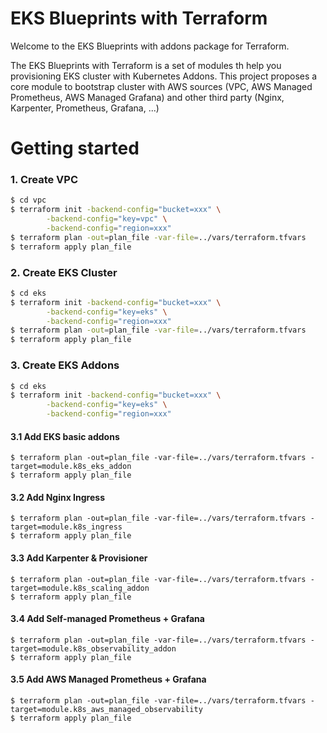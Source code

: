 # EKS Blueprints with Terraform

Welcome to the EKS Blueprints with addons package for Terraform.

The EKS Blueprints with Terraform is a set of modules th help you provisioning EKS cluster with Kubernetes Addons. This project proposes a core module to bootstrap cluster with AWS sources (VPC, AWS Managed Prometheus, AWS Managed Grafana) and other third party (Nginx, Karpenter, Prometheus, Grafana, ...)

# Getting started

### 1. Create VPC
```bash
$ cd vpc
$ terraform init -backend-config="bucket=xxx" \
        -backend-config="key=vpc" \
        -backend-config="region=xxx"
$ terraform plan -out=plan_file -var-file=../vars/terraform.tfvars
$ terraform apply plan_file
```

### 2. Create EKS Cluster
```bash
$ cd eks
$ terraform init -backend-config="bucket=xxx" \
        -backend-config="key=eks" \
        -backend-config="region=xxx"
$ terraform plan -out=plan_file -var-file=../vars/terraform.tfvars
$ terraform apply plan_file
```

### 3. Create EKS Addons

```bash
$ cd eks
$ terraform init -backend-config="bucket=xxx" \
        -backend-config="key=eks" \
        -backend-config="region=xxx"
```

#### 3.1 Add EKS basic addons
```
$ terraform plan -out=plan_file -var-file=../vars/terraform.tfvars -target=module.k8s_eks_addon
$ terraform apply plan_file
```


#### 3.2 Add Nginx Ingress
```
$ terraform plan -out=plan_file -var-file=../vars/terraform.tfvars -target=module.k8s_ingress
$ terraform apply plan_file
```

#### 3.3 Add Karpenter & Provisioner
```
$ terraform plan -out=plan_file -var-file=../vars/terraform.tfvars -target=module.k8s_scaling_addon
$ terraform apply plan_file
```

#### 3.4 Add Self-managed Prometheus + Grafana
```
$ terraform plan -out=plan_file -var-file=../vars/terraform.tfvars -target=module.k8s_observability_addon
$ terraform apply plan_file
```

#### 3.5 Add AWS Managed Prometheus + Grafana
```
$ terraform plan -out=plan_file -var-file=../vars/terraform.tfvars -target=module.k8s_aws_managed_observability
$ terraform apply plan_file
```
